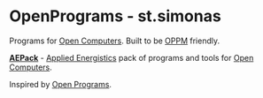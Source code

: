 # OpenPrograms - st.simonas
Programs for [Open Computers](https://oc.cil.li).
Built to be [OPPM](http://ocdoc.cil.li/tutorial:program:oppm) friendly.

[**AEPack**](AEPack) - [Applied Energistics](http://ae-mod.info) pack of programs and tools for [Open Computers](https://oc.cil.li).

Inspired by [Open Programs](https://openprograms.github.io/).